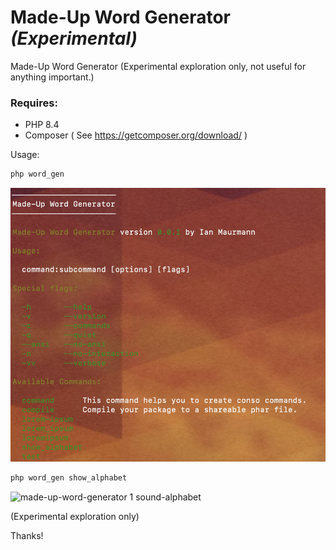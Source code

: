 

# Made-Up Word Generator *(Experimental)*
Made-Up Word Generator (Experimental exploration only, not useful for anything important.)


### Requires:

- PHP 8.4
- Composer ( See https://getcomposer.org/download/ )

Usage:

```bash
php word_gen
```

![made-up-word-generator 1 command](https://github.com/ian-maurmann/made-up-word-generator/blob/master/doc/made-up-word-generator-1-command.png?raw=true)


```bash
php word_gen show_alphabet
```

![made-up-word-generator 1 sound-alphabet](https://github.com/ian-maurmann/made-up-word-generator/blob/master/doc/made-up-word-generator-1-sound-alphabet.png?raw=true)

(Experimental exploration only)

Thanks!